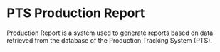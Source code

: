 # PTS Production Report



Production Report is a system used to generate reports based on data retrieved from the database of the Production Tracking System (PTS).
